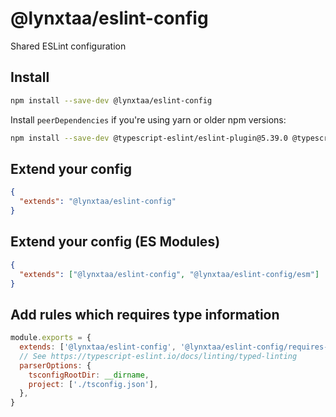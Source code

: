 # @lynxtaa/eslint-config

Shared ESLint configuration

## Install

```sh
npm install --save-dev @lynxtaa/eslint-config
```

Install `peerDependencies` if you're using yarn or older npm versions:

```sh
npm install --save-dev @typescript-eslint/eslint-plugin@5.39.0 @typescript-eslint/parser@5.39.0 eslint@8.24.0 eslint-config-prettier@8.5.0 eslint-plugin-import@2.26.0 eslint-plugin-unicorn@44.0.1
```

## Extend your config

```json
{
  "extends": "@lynxtaa/eslint-config"
}
```

## Extend your config (ES Modules)

```json
{
  "extends": ["@lynxtaa/eslint-config", "@lynxtaa/eslint-config/esm"]
}
```

## Add rules which requires type information

```js
module.exports = {
  extends: ['@lynxtaa/eslint-config', '@lynxtaa/eslint-config/requires-typechecking'],
  // See https://typescript-eslint.io/docs/linting/typed-linting
  parserOptions: {
    tsconfigRootDir: __dirname,
    project: ['./tsconfig.json'],
  },
}
```
